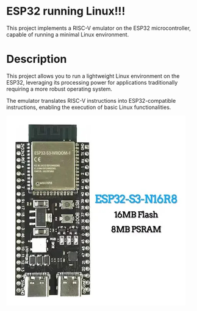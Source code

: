 # ESP32 running Linux!!!
This project implements a RISC-V emulator on the ESP32 microcontroller, capable of running a minimal Linux environment.

# Description
This project allows you to run a lightweight Linux environment on the ESP32, leveraging its processing power for applications traditionally requiring a more robust operating system.

The emulator translates RISC-V instructions into ESP32-compatible instructions, enabling the execution of basic Linux functionalities.

[![riscv-esp32-linux on YouTube](esp32-s3n16r8.jpeg)](https://youtu.be/RffAsl98R4o?si=HZfnRIMDvLjHM8QV)
